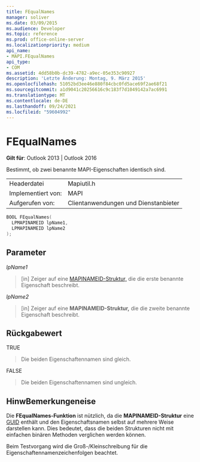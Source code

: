 ```yaml
---
title: FEqualNames
manager: soliver
ms.date: 03/09/2015
ms.audience: Developer
ms.topic: reference
ms.prod: office-online-server
ms.localizationpriority: medium
api_name:
- MAPI.FEqualNames
api_type:
- COM
ms.assetid: 4dd58b0b-dc39-4782-a9ec-05e353c90927
description: 'Letzte Änderung: Montag, 9. März 2015'
ms.openlocfilehash: 51052bd3ee46e880f84cbc0fd5ace69f2ae68f21
ms.sourcegitcommit: a1d9041c20256616c9c183f7d1049142a7ac6991
ms.translationtype: MT
ms.contentlocale: de-DE
ms.lasthandoff: 09/24/2021
ms.locfileid: "59604992"
---
```

# <a name="fequalnames"></a>FEqualNames

  
  
**Gilt für**: Outlook 2013 | Outlook 2016 
  
Bestimmt, ob zwei benannte MAPI-Eigenschaften identisch sind. 
  
|||
|:-----|:-----|
|Headerdatei  <br/> |Mapiutil.h  <br/> |
|Implementiert von:  <br/> |MAPI  <br/> |
|Aufgerufen von:  <br/> |Clientanwendungen und Dienstanbieter  <br/> |
   
```cpp
BOOL FEqualNames(
  LPMAPINAMEID lpName1,
  LPMAPINAMEID lpName2
);
```

## <a name="parameters"></a>Parameter

 _lpName1_
  
> [in] Zeiger auf eine [MAPINAMEID-Struktur,](mapinameid.md) die die erste benannte Eigenschaft beschreibt. 
    
 _lpName2_
  
> [in] Zeiger auf eine **MAPINAMEID-Struktur,** die die zweite benannte Eigenschaft beschreibt. 
    
## <a name="return-value"></a>Rückgabewert

TRUE 
  
> Die beiden Eigenschaftennamen sind gleich. 
    
FALSE 
  
> Die beiden Eigenschaftennamen sind ungleich.
    
## <a name="remarks"></a>HinwBemerkungeneise

Die **FEqualNames-Funktion** ist nützlich, da die **MAPINAMEID-Struktur** eine [GUID](guid.md) enthält und den Eigenschaftsnamen selbst auf mehrere Weise darstellen kann. Dies bedeutet, dass die beiden Strukturen nicht mit einfachen binären Methoden verglichen werden können. 
  
Beim Testvorgang wird die Groß-/Kleinschreibung für die Eigenschaftennamenzeichenfolgen beachtet. 
  

